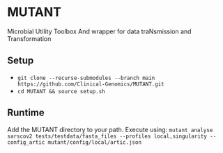 # MUTANT
Microbial Utility Toolbox And wrapper for data traNsmission and Transformation

## Setup
* `git clone --recurse-submodules --branch main https://github.com/Clinical-Genomics/MUTANT.git`
* `cd MUTANT && source setup.sh` 

## Runtime
Add the MUTANT directory to your path. Execute using:
`mutant analyse sarscov2 tests/testdata/fasta_files --profiles local,singularity --config_artic mutant/config/local/artic.json`  
